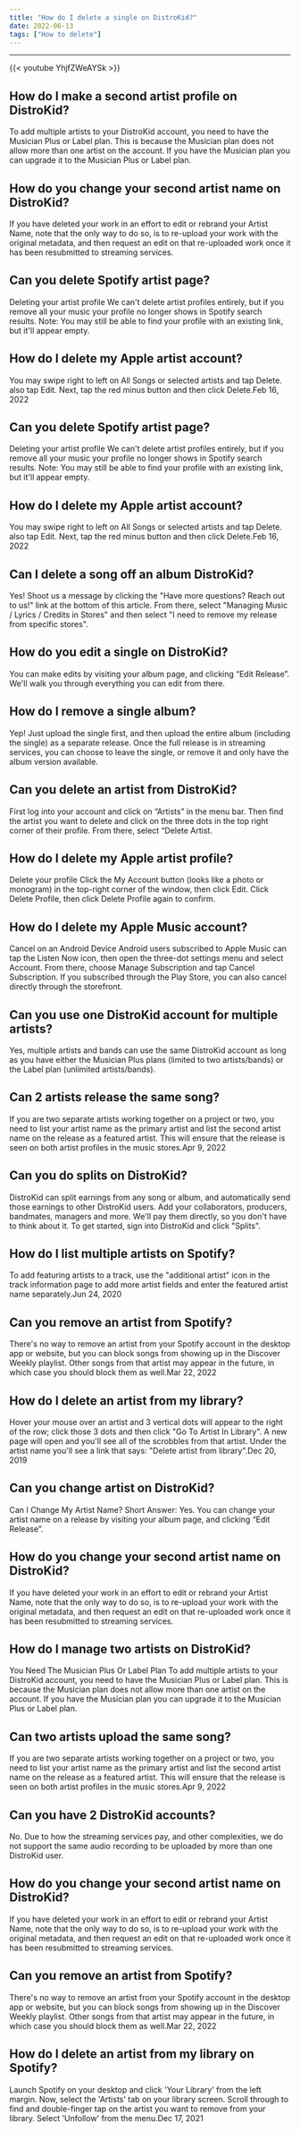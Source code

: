 ```yaml
---
title: "How do I delete a single on DistroKid?"
date: 2022-06-13
tags: ["How to delete"]
---
```


---
{{< youtube YhjfZWeAYSk >}}
## How do I make a second artist profile on DistroKid?
To add multiple artists to your DistroKid account, you need to have the Musician Plus or Label plan. This is because the Musician plan does not allow more than one artist on the account. If you have the Musician plan you can upgrade it to the Musician Plus or Label plan.

## How do you change your second artist name on DistroKid?
If you have deleted your work in an effort to edit or rebrand your Artist Name, note that the only way to do so, is to re-upload your work with the original metadata, and then request an edit on that re-uploaded work once it has been resubmitted to streaming services.

## Can you delete Spotify artist page?
Deleting your artist profile We can't delete artist profiles entirely, but if you remove all your music your profile no longer shows in Spotify search results. Note: You may still be able to find your profile with an existing link, but it'll appear empty.

## How do I delete my Apple artist account?
You may swipe right to left on All Songs or selected artists and tap Delete. also tap Edit. Next, tap the red minus button and then click Delete.Feb 16, 2022

## Can you delete Spotify artist page?
Deleting your artist profile We can't delete artist profiles entirely, but if you remove all your music your profile no longer shows in Spotify search results. Note: You may still be able to find your profile with an existing link, but it'll appear empty.

## How do I delete my Apple artist account?
You may swipe right to left on All Songs or selected artists and tap Delete. also tap Edit. Next, tap the red minus button and then click Delete.Feb 16, 2022

## Can I delete a song off an album DistroKid?
Yes! Shoot us a message by clicking the "Have more questions? Reach out to us!" link at the bottom of this article. From there, select "Managing Music / Lyrics / Credits in Stores" and then select "I need to remove my release from specific stores".

## How do you edit a single on DistroKid?
You can make edits by visiting your album page, and clicking “Edit Release”. We'll walk you through everything you can edit from there.

## How do I remove a single album?
Yep! Just upload the single first, and then upload the entire album (including the single) as a separate release. Once the full release is in streaming services, you can choose to leave the single, or remove it and only have the album version available.

## Can you delete an artist from DistroKid?
First log into your account and click on “Artists” in the menu bar. Then find the artist you want to delete and click on the three dots in the top right corner of their profile. From there, select “Delete Artist.

## How do I delete my Apple artist profile?
Delete your profile Click the My Account button (looks like a photo or monogram) in the top-right corner of the window, then click Edit. Click Delete Profile, then click Delete Profile again to confirm.

## How do I delete my Apple Music account?
Cancel on an Android Device Android users subscribed to Apple Music can tap the Listen Now icon, then open the three-dot settings menu and select Account. From there, choose Manage Subscription and tap Cancel Subscription. If you subscribed through the Play Store, you can also cancel directly through the storefront.

## Can you use one DistroKid account for multiple artists?
Yes, multiple artists and bands can use the same DistroKid account as long as you have either the Musician Plus plans (limited to two artists/bands) or the Label plan (unlimited artists/bands).

## Can 2 artists release the same song?
If you are two separate artists working together on a project or two, you need to list your artist name as the primary artist and list the second artist name on the release as a featured artist. This will ensure that the release is seen on both artist profiles in the music stores.Apr 9, 2022

## Can you do splits on DistroKid?
DistroKid can split earnings from any song or album, and automatically send those earnings to other DistroKid users. Add your collaborators, producers, bandmates, managers and more. We'll pay them directly, so you don't have to think about it. To get started, sign into DistroKid and click "Splits".

## How do I list multiple artists on Spotify?
To add featuring artists to a track, use the "additional artist" icon in the track information page to add more artist fields and enter the featured artist name separately.Jun 24, 2020

## Can you remove an artist from Spotify?
There's no way to remove an artist from your Spotify account in the desktop app or website, but you can block songs from showing up in the Discover Weekly playlist. Other songs from that artist may appear in the future, in which case you should block them as well.Mar 22, 2022

## How do I delete an artist from my library?
Hover your mouse over an artist and 3 vertical dots will appear to the right of the row; click those 3 dots and then click "Go To Artist In Library". A new page will open and you'll see all of the scrobbles from that artist. Under the artist name you'll see a link that says: "Delete artist from library".Dec 20, 2019

## Can you change artist on DistroKid?
Can I Change My Artist Name? Short Answer: Yes. You can change your artist name on a release by visiting your album page, and clicking “Edit Release”.

## How do you change your second artist name on DistroKid?
If you have deleted your work in an effort to edit or rebrand your Artist Name, note that the only way to do so, is to re-upload your work with the original metadata, and then request an edit on that re-uploaded work once it has been resubmitted to streaming services.

## How do I manage two artists on DistroKid?
You Need The Musician Plus Or Label Plan To add multiple artists to your DistroKid account, you need to have the Musician Plus or Label plan. This is because the Musician plan does not allow more than one artist on the account. If you have the Musician plan you can upgrade it to the Musician Plus or Label plan.

## Can two artists upload the same song?
If you are two separate artists working together on a project or two, you need to list your artist name as the primary artist and list the second artist name on the release as a featured artist. This will ensure that the release is seen on both artist profiles in the music stores.Apr 9, 2022

## Can you have 2 DistroKid accounts?
No. Due to how the streaming services pay, and other complexities, we do not support the same audio recording to be uploaded by more than one DistroKid user.

## How do you change your second artist name on DistroKid?
If you have deleted your work in an effort to edit or rebrand your Artist Name, note that the only way to do so, is to re-upload your work with the original metadata, and then request an edit on that re-uploaded work once it has been resubmitted to streaming services.

## Can you remove an artist from Spotify?
There's no way to remove an artist from your Spotify account in the desktop app or website, but you can block songs from showing up in the Discover Weekly playlist. Other songs from that artist may appear in the future, in which case you should block them as well.Mar 22, 2022

## How do I delete an artist from my library on Spotify?
Launch Spotify on your desktop and click 'Your Library' from the left margin. Now, select the 'Artists' tab on your library screen. Scroll through to find and double-finger tap on the artist you want to remove from your library. Select 'Unfollow' from the menu.Dec 17, 2021

